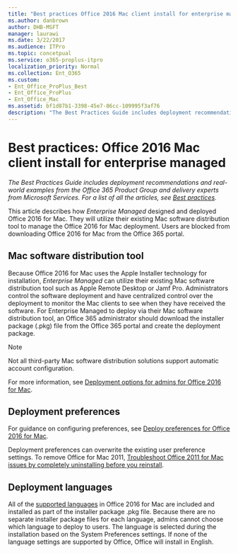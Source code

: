```yaml
---
title: "Best practices Office 2016 Mac client install for enterprise managed"
ms.author: danbrown
author: DHB-MSFT
manager: laurawi
ms.date: 3/22/2017
ms.audience: ITPro
ms.topic: concetpual
ms.service: o365-proplus-itpro
localization_priority: Normal
ms.collection: Ent_O365
ms.custom:
- Ent_Office_ProPlus_Best
- Ent_Office_ProPlus
- Ent_Office_Mac
ms.assetid: bf1d87b1-3398-45e7-86cc-109995f3af76
description: "The Best Practices Guide includes deployment recommendations and real-world examples from the Office 365 Product Group and delivery experts from Microsoft Services. For a list of all the articles, see Best practices."
---
```


# Best practices: Office 2016 Mac client install for enterprise managed

 *The Best Practices Guide includes deployment recommendations and real-world examples from the Office 365 Product Group and delivery experts from Microsoft Services. For a list of all the articles, see [Best practices](best-practices.md).* 
  
This article describes how  *Enterprise Managed*  designed and deployed Office 2016 for Mac. They will utilize their existing Mac software distribution tool to manage the Office 2016 for Mac deployment. Users are blocked from downloading Office 2016 for Mac from the Office 365 portal.
  
## Mac software distribution tool

Because Office 2016 for Mac uses the Apple Installer technology for installation,  *Enterprise Managed*  can utilize their existing Mac software distribution tool such as Apple Remote Desktop or Jamf Pro. Administrators control the software deployment and have centralized control over the deployment to monitor the Mac clients to see when they have received the software. For Enterprise Managed to deploy via their Mac software distribution tool, an Office 365 administrator should download the installer package (.pkg) file from the Office 365 portal and create the deployment package.
  
> [!NOTE]
> Not all third-party Mac software distribution solutions support automatic account configuration. 
  
For more information, see [Deployment options for admins for Office 2016 for Mac](mac/deployment-options-for-office-for-mac.md). 
  
## Deployment preferences

For guidance on configuring preferences, see [Deploy preferences for Office 2016 for Mac](mac/deploy-preferences-for-office-for-mac.md).
  
Deployment preferences can overwrite the existing user preference settings. To remove Office for Mac 2011, [Troubleshoot Office 2011 for Mac issues by completely uninstalling before you reinstall](https://support.office.com/article/ba8d8d13-0015-4eea-b60b-7719c2cedd17).
  
## Deployment languages

All of the [supported languages](https://support.office.com/article/26d30382-9fba-45dd-bf55-02ab03e2a7ec?#ID0EAABAAA=Mac) in Office 2016 for Mac are included and installed as part of the installer package .pkg file. Because there are no separate installer package files for each language, admins cannot choose which language to deploy to users. The language is selected during the installation based on the System Preferences settings. If none of the language settings are supported by Office, Office will install in English.
  

